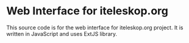 # Web Interface for iteleskop.org

This source code is for the web interface for iteleskop.org project. It is written in JavaScript and uses
ExtJS library.
